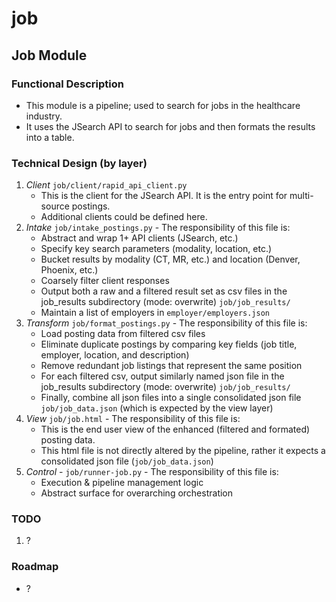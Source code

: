 # job

## Job Module

### Functional Description

- This module is a pipeline; used to search for jobs in the healthcare industry. 
- It uses the JSearch API to search for jobs and then formats the results into a table.

### Technical Design (by layer)

1. *Client*  `job/client/rapid_api_client.py`
    - This is the client for the JSearch API. It is the entry point for multi-source postings.
    - Additional clients could be defined here.
2. *Intake*  `job/intake_postings.py` - The responsibility of this file is:
    - Abstract and wrap 1+ API clients (JSearch, etc.)
    - Specify key search parameters (modality, location, etc.)
    - Bucket results by modality (CT, MR, etc.) and location (Denver, Phoenix, etc.)
    - Coarsely filter client responses
    - Output both a raw and a filtered result set as csv files in the job_results subdirectory (mode: overwrite) `job/job_results/`
    - Maintain a list of employers in `employer/employers.json`
3. *Transform*  `job/format_postings.py` - The responsibility of this file is:
    - Load posting data from filtered csv files
    - Eliminate duplicate postings by comparing key fields (job title, employer, location, and description)
    - Remove redundant job listings that represent the same position
    - For each filtered csv, output similarly named json file  in the job_results subdirectory (mode: overwrite) `job/job_results/`
    - Finally, combine all json files into a single consolidated json file `job/job_data.json` (which is expected by the view layer)
4. *View*  `job/job.html` - The responsibility of this file is:
    - This is the end user view of the enhanced (filtered and formated) posting data.
    - This html file is not directly altered by the pipeline, rather it expects a consolidated json file (`job/job_data.json`)
5. *Control* - `job/runner-job.py` - The responsibility of this file is:
    - Execution & pipeline management logic
    - Abstract surface for overarching orchestration

### TODO

1. ?

### Roadmap

- ?

